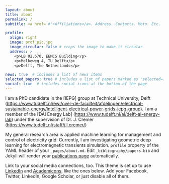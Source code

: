 ```yaml
---
layout: about
title: about
permalink: /
subtitle: <a href='#'>Affiliations</a>. Address. Contacts. Moto. Etc.

profile:
  align: right
  image: prof_pic.jpg
  image_circular: false # crops the image to make it circular
  address: >
    <p>LB 02.670, EEMCS Building</p>
    <p>Melkeweg 4, TU Delft</p>
    <p>Delft, The Netherlands</p>

news: true  # includes a list of news items
selected_papers: true # includes a list of papers marked as "selected={true}"
social: true  # includes social icons at the bottom of the page
---
```


I am a PhD candidate in the [IEPG] group at Technical University, Delft (https://www.tudelft.nl/ewi/over-de-faculteit/afdelingen/electrical-sustainable-energy/intelligent-electrical-power-grids-iepg-group). I am a member of the 
[DAI Energy Lab] (https://www.tudelft.nl/ai/delft-ai-energy-lab) under the supervision of Dr. J. Cremer (https://www.tudelft.nl/staff/j.l.cremer/) 

My general research area is applied machine learning for management and control of electricity grid. Currently, I am investigating geometric deep learning for electromagnetic transients simulation. 
 `profile` property of the YAML header of your `_pages/about.md`. Edit `_bibliography/papers.bib` and Jekyll will render your [publications page](/al-folio/publications/) automatically.

Link to your social media connections, too. This theme is set up to use [LinkedIn](https://www.linkedin.com/in/olayiwola-arowolo/) and [Academicons](https://jpswalsh.github.io/academicons/), like the ones below. Add your Facebook, Twitter, LinkedIn, Google Scholar, or just disable all of them.
